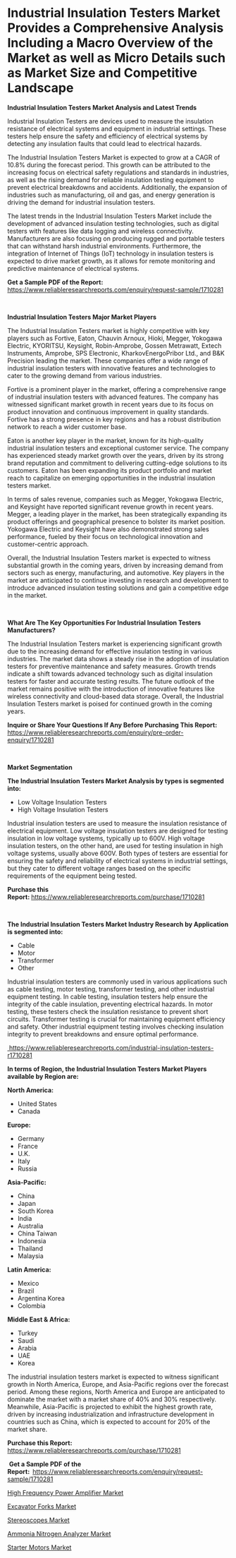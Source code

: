 <p><h1>Industrial Insulation Testers Market Provides a Comprehensive Analysis Including a Macro Overview of the Market as well as Micro Details such as Market Size and Competitive Landscape</h1></p><p><strong>Industrial Insulation Testers Market Analysis and Latest Trends</strong></p>
<p><p>Industrial Insulation Testers are devices used to measure the insulation resistance of electrical systems and equipment in industrial settings. These testers help ensure the safety and efficiency of electrical systems by detecting any insulation faults that could lead to electrical hazards.</p><p>The Industrial Insulation Testers Market is expected to grow at a CAGR of 10.8% during the forecast period. This growth can be attributed to the increasing focus on electrical safety regulations and standards in industries, as well as the rising demand for reliable insulation testing equipment to prevent electrical breakdowns and accidents. Additionally, the expansion of industries such as manufacturing, oil and gas, and energy generation is driving the demand for industrial insulation testers.</p><p>The latest trends in the Industrial Insulation Testers Market include the development of advanced insulation testing technologies, such as digital testers with features like data logging and wireless connectivity. Manufacturers are also focusing on producing rugged and portable testers that can withstand harsh industrial environments. Furthermore, the integration of Internet of Things (IoT) technology in insulation testers is expected to drive market growth, as it allows for remote monitoring and predictive maintenance of electrical systems.</p></p>
<p><strong>Get a Sample PDF of the Report:&nbsp;</strong> <a href="https://www.reliableresearchreports.com/enquiry/request-sample/1710281">https://www.reliableresearchreports.com/enquiry/request-sample/1710281</a></p>
<p>&nbsp;</p>
<p><strong>Industrial Insulation Testers Major Market Players</strong></p>
<p><p>The Industrial Insulation Testers market is highly competitive with key players such as Fortive, Eaton, Chauvin Arnoux, Hioki, Megger, Yokogawa Electric, KYORITSU, Keysight, Robin-Amprobe, Gossen Metrawatt, Extech Instruments, Amprobe, SPS Electronic, KharkovEnergoPribor Ltd., and B&K Precision leading the market. These companies offer a wide range of industrial insulation testers with innovative features and technologies to cater to the growing demand from various industries.</p><p>Fortive is a prominent player in the market, offering a comprehensive range of industrial insulation testers with advanced features. The company has witnessed significant market growth in recent years due to its focus on product innovation and continuous improvement in quality standards. Fortive has a strong presence in key regions and has a robust distribution network to reach a wider customer base.</p><p>Eaton is another key player in the market, known for its high-quality industrial insulation testers and exceptional customer service. The company has experienced steady market growth over the years, driven by its strong brand reputation and commitment to delivering cutting-edge solutions to its customers. Eaton has been expanding its product portfolio and market reach to capitalize on emerging opportunities in the industrial insulation testers market.</p><p>In terms of sales revenue, companies such as Megger, Yokogawa Electric, and Keysight have reported significant revenue growth in recent years. Megger, a leading player in the market, has been strategically expanding its product offerings and geographical presence to bolster its market position. Yokogawa Electric and Keysight have also demonstrated strong sales performance, fueled by their focus on technological innovation and customer-centric approach.</p><p>Overall, the Industrial Insulation Testers market is expected to witness substantial growth in the coming years, driven by increasing demand from sectors such as energy, manufacturing, and automotive. Key players in the market are anticipated to continue investing in research and development to introduce advanced insulation testing solutions and gain a competitive edge in the market.</p></p>
<p>&nbsp;</p>
<p><strong>What Are The Key Opportunities For Industrial Insulation Testers Manufacturers?</strong></p>
<p><p>The Industrial Insulation Testers market is experiencing significant growth due to the increasing demand for effective insulation testing in various industries. The market data shows a steady rise in the adoption of insulation testers for preventive maintenance and safety measures. Growth trends indicate a shift towards advanced technology such as digital insulation testers for faster and accurate testing results. The future outlook of the market remains positive with the introduction of innovative features like wireless connectivity and cloud-based data storage. Overall, the Industrial Insulation Testers market is poised for continued growth in the coming years.</p></p>
<p><strong>Inquire or Share Your Questions If Any Before Purchasing This Report:</strong> <a href="https://www.reliableresearchreports.com/enquiry/pre-order-enquiry/1710281">https://www.reliableresearchreports.com/enquiry/pre-order-enquiry/1710281</a></p>
<p>&nbsp;</p>
<p><strong>Market Segmentation</strong></p>
<p><strong>The Industrial Insulation Testers Market Analysis by types is segmented into:</strong></p>
<p><ul><li>Low Voltage Insulation Testers</li><li>High Voltage Insulation Testers</li></ul></p>
<p><p>Industrial insulation testers are used to measure the insulation resistance of electrical equipment. Low voltage insulation testers are designed for testing insulation in low voltage systems, typically up to 600V. High voltage insulation testers, on the other hand, are used for testing insulation in high voltage systems, usually above 600V. Both types of testers are essential for ensuring the safety and reliability of electrical systems in industrial settings, but they cater to different voltage ranges based on the specific requirements of the equipment being tested.</p></p>
<p><strong>Purchase this Report:&nbsp;</strong><a href="https://www.reliableresearchreports.com/purchase/1710281">https://www.reliableresearchreports.com/purchase/1710281</a></p>
<p>&nbsp;</p>
<p><strong>The Industrial Insulation Testers Market Industry Research by Application is segmented into:</strong></p>
<p><ul><li>Cable</li><li>Motor</li><li>Transformer</li><li>Other</li></ul></p>
<p><p>Industrial insulation testers are commonly used in various applications such as cable testing, motor testing, transformer testing, and other industrial equipment testing. In cable testing, insulation testers help ensure the integrity of the cable insulation, preventing electrical hazards. In motor testing, these testers check the insulation resistance to prevent short circuits. Transformer testing is crucial for maintaining equipment efficiency and safety. Other industrial equipment testing involves checking insulation integrity to prevent breakdowns and ensure optimal performance.</p></p>
<p><a href="https://www.reliableresearchreports.com/industrial-insulation-testers-r1710281">&nbsp;https://www.reliableresearchreports.com/industrial-insulation-testers-r1710281</a></p>
<p><strong>In terms of Region, the Industrial Insulation Testers Market Players available by Region are:</strong></p>
<p>
    <p> <strong> North America: </strong>
        <ul>
            <li>United States</li>
            <li>Canada</li>
        </ul>
        </p> 
    <p> <strong> Europe: </strong>
        <ul>
            <li>Germany</li>
            <li>France</li>
            <li>U.K.</li>
            <li>Italy</li>
            <li>Russia</li>
        </ul>
        </p> 
    <p> <strong> Asia-Pacific: </strong>
        <ul>
            <li>China</li>
            <li>Japan</li>
            <li>South Korea</li>
            <li>India</li>
            <li>Australia</li>
            <li>China Taiwan</li>
            <li>Indonesia</li>
            <li>Thailand</li>
            <li>Malaysia</li>
        </ul>
        </p> 
    <p> <strong> Latin America: </strong>
        <ul>
            <li>Mexico</li>
            <li>Brazil</li>
            <li>Argentina Korea</li>
            <li>Colombia</li>
        </ul>
        </p> 
    <p> <strong> Middle East & Africa: </strong>
        <ul>
            <li>Turkey</li>
            <li>Saudi</li>
            <li>Arabia</li>
            <li>UAE</li>
            <li>Korea</li>
        </ul>
    </p>
    </p>
<p><p>The industrial insulation testers market is expected to witness significant growth in North America, Europe, and Asia-Pacific regions over the forecast period. Among these regions, North America and Europe are anticipated to dominate the market with a market share of 40% and 30% respectively. Meanwhile, Asia-Pacific is projected to exhibit the highest growth rate, driven by increasing industrialization and infrastructure development in countries such as China, which is expected to account for 20% of the market share.</p></p>
<p><strong>Purchase this Report: </strong><a href="https://www.reliableresearchreports.com/purchase/1710281">https://www.reliableresearchreports.com/purchase/1710281</a></p>
<p>&nbsp;<strong>Get a Sample PDF of the Report:&nbsp;&nbsp;</strong><a href="https://www.reliableresearchreports.com/enquiry/request-sample/1710281">https://www.reliableresearchreports.com/enquiry/request-sample/1710281</a></p>
<p><strong></strong></p>
<p><p><a href="https://github.com/susanjprice2023/Market-Research-Report-List-2/blob/main/high-frequency-power-amplifier-market.md">High Frequency Power Amplifier Market</a></p><p><a href="https://github.com/globismark/Market-Research-Report-List-4/blob/main/excavator-forks-market.md">Excavator Forks Market</a></p><p><a href="https://github.com/NorbertYates/Market-Research-Report-List-6/blob/main/stereoscopes-market.md">Stereoscopes Market</a></p><p><a href="https://github.com/mdinislamsheik/Market-Research-Report-List-1/blob/main/ammonia-nitrogen-analyzer-market.md">Ammonia Nitrogen Analyzer Market</a></p><p><a href="https://github.com/prosalinda88/Market-Research-Report-List-5/blob/main/starter-motors-market.md">Starter Motors Market</a></p></p>
